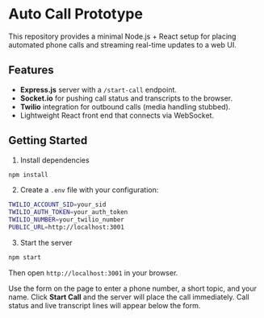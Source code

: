 # Auto Call Prototype

This repository provides a minimal Node.js + React setup for placing automated phone calls and streaming real-time updates to a web UI.

## Features
- **Express.js** server with a `/start-call` endpoint.
- **Socket.io** for pushing call status and transcripts to the browser.
- **Twilio** integration for outbound calls (media handling stubbed).
- Lightweight React front end that connects via WebSocket.

## Getting Started

1. Install dependencies

```bash
npm install
```

2. Create a `.env` file with your configuration:

```bash
TWILIO_ACCOUNT_SID=your_sid
TWILIO_AUTH_TOKEN=your_auth_token
TWILIO_NUMBER=your_twilio_number
PUBLIC_URL=http://localhost:3001
```

3. Start the server

```bash
npm start
```

Then open `http://localhost:3001` in your browser.

Use the form on the page to enter a phone number, a short topic, and your name.
Click **Start Call** and the server will place the call immediately. Call status
and live transcript lines will appear below the form.
